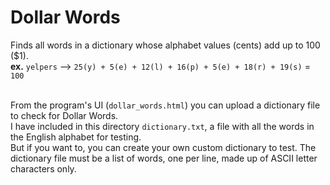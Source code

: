 Dollar Words
=============

Finds all words in a dictionary whose alphabet values (cents) add up to 100 ($1).<br />
<strong>ex.</strong> ``yelpers`` --> ``25(y) + 5(e) + 12(l) + 16(p) + 5(e) + 18(r) + 19(s)`` = ``100``<br /><br />

From the program's UI (``dollar_words.html``) you can upload a dictionary file to check for Dollar Words.<br />
I have included in this directory ``dictionary.txt``, a file with all the words in the English alphabet for testing.<br />
But if you want to, you can create your own custom dictionary to test.
The dictionary file must be a list of words, one per line, made up of ASCII letter characters only.

